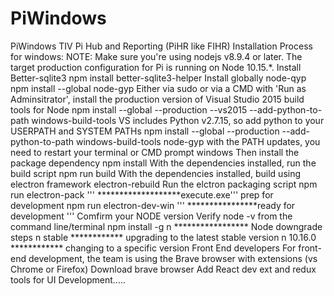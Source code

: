 # PiWindows
PiWindows
TIV Pi Hub and Reporting (PiHR like FIHR) Installation Process for windows: NOTE: Make sure you're using nodejs v8.9.4 or later. The target production configuration for Pi is running on Node 10.15.*.
Install Better-sqlite3 npm install better-sqlite3-helper
Install globally node-qyp npm install --global node-gyp
Either via sudo or via a CMD with 'Run as Adminsitrator', install the production version of Visual Studio 2015 build tools for Node npm install --global --production --vs2015 --add-python-to-path windows-build-tools
VS includes Python v2.7.15, so add python to your USERPATH and SYSTEM PATHs npm install --global --production --add-python-to-path windows-build-tools node-gyp
with the PATH updates, you need to restart your terminal or CMD prompt windows
Then install the package dependency
npm install
With the dependencies installed, run the build script npm run build
With the dependencies installed, build using electron framework electron-rebuild
Run the elctron packaging script npm run electron-pack ''' *******************execute.exe'''
prep for development npm run electron-dev-win ''' ****************ready for development ''' Comfirm your NODE version Verify node -v from the command line/terminal
npm install -g n ***************** Node downgrade steps
n stable ************ upgrading to the latest stable version
n 10.16.0 ************ changing to a specific version
Front End developers For front-end development, the team is using the Brave browser with extensions (vs Chrome or Firefox)
Download brave browser Add React dev ext and redux tools for UI Development.....
